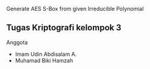 Generate AES S-Box from given Irreducible Polynomial

## Tugas Kriptografi kelompok 3

Anggota
-   Imam Udin Abdisalam A.
-   Muhamad Biki Hamzah
